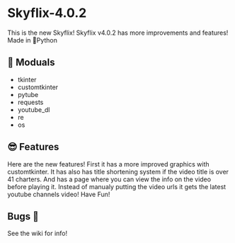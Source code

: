 # Skyflix-4.0.2
This is the new Skyflix!
Skyflix v4.0.2 has more improvements and features!
Made in 🐍Python

## 🚀 Moduals

* tkinter
* customtkinter
* pytube
* requests
* youtube_dl
* re
* os

## 😎 Features

Here are the new features!
First it has a more improved graphics with customtkinter.
It has also has title shortening system if the video title is over 41 charters.
And has a page where you can view the info on the video before playing it.
Instead of manualy putting the video urls it gets the latest youtube channels video!
Have Fun!

## Bugs 🐜
See the wiki for info!
